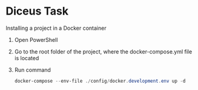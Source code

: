 # Diceus Task

Installing a project in a Docker container
1. Open PowerShell
2. Go to the root folder of the project, where the docker-compose.yml file is located
3. Run command

   ``` powershell
   docker-compose --env-file ./config/docker.development.env up -d
   ```
